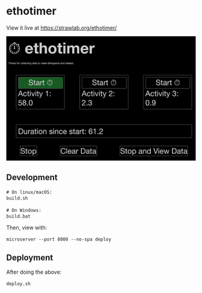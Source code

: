 # ethotimer

View it live at https://strawlab.org/ethotimer/

![ethotimer](ethotimer.png)

## Development

    # On linux/macOS:
    build.sh

    # On Windows:
    build.bat

Then, view with:

    microserver --port 8000 --no-spa deploy

## Deployment

After doing the above:

    deploy.sh
